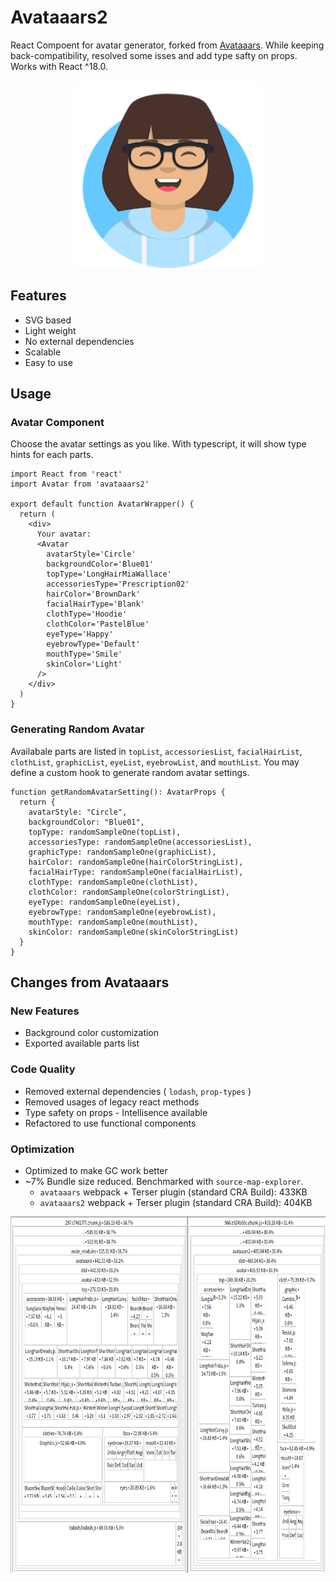 # Avataaars2

React Compoent for avatar generator, forked from [Avataaars](https://github.com/fangpenlin/avataaars). While keeping back-compatibility, resolved some isses and add type safty on props. Works with React \^18.0.

<p align="center"><img src='image/avataaars-example.png?raw=true' style='width: 300px; height: 300px;' /></p>

## Features

  - SVG based
  - Light weight 
  - No external dependencies
  - Scalable
  - Easy to use

## Usage

### Avatar Component
Choose the avatar settings as you like. With typescript, it will show type hints for each parts. 

```tsx
import React from 'react'
import Avatar from 'avataaars2'

export default function AvatarWrapper() {
  return (
    <div>
      Your avatar:
      <Avatar
        avatarStyle='Circle'
        backgroundColor='Blue01'
        topType='LongHairMiaWallace'
        accessoriesType='Prescription02'
        hairColor='BrownDark'
        facialHairType='Blank'
        clothType='Hoodie'
        clothColor='PastelBlue'
        eyeType='Happy'
        eyebrowType='Default'
        mouthType='Smile'
        skinColor='Light'
      />
    </div>
  )
}
```

### Generating Random Avatar

Availabale parts are listed in `topList`, `accessoriesList`, `facialHairList`, `clothList`, `graphicList`, `eyeList`, `eyebrowList`, and `mouthList`. You may define a custom hook to generate random avatar settings.

```tsx
function getRandomAvatarSetting(): AvatarProps {
  return {
    avatarStyle: "Circle",
    backgroundColor: "Blue01",
    topType: randomSampleOne(topList),
    accessoriesType: randomSampleOne(accessoriesList),
    graphicType: randomSampleOne(graphicList),
    hairColor: randomSampleOne(hairColorStringList),
    facialHairType: randomSampleOne(facialHairList),
    clothType: randomSampleOne(clothList),
    clothColor: randomSampleOne(colorStringList),
    eyeType: randomSampleOne(eyeList),
    eyebrowType: randomSampleOne(eyebrowList),
    mouthType: randomSampleOne(mouthList),
    skinColor: randomSampleOne(skinColorStringList)
  }
}
```

## Changes from Avataaars

### New Features
  - Background color customization
  - Exported available parts list

### Code Quality
  - Removed external dependencies ( `lodash`, `prop-types` )
  - Removed usages of legacy react methods
  - Type safety on props - Intellisence available
  - Refactored to use functional components

### Optimization
  - Optimized to make GC work better
  - \~7\% Bundle size reduced. Benchmarked with `source-map-explorer`. 
    - `avataaars` webpack + Terser plugin (standard CRA Build): 433KB
    - `avataaars2` webpack + Terser plugin (standard CRA Build): 404KB
<p align="center"><img src='image/bundle-benchmark.png?raw=true' style='width: 800px; height: 570px;' /></p>
